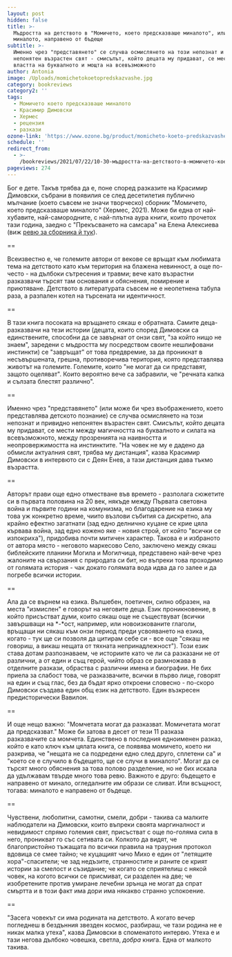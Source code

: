 ```yaml
---
layout: post
hidden: false
title: >-
  Мъдростта на детството в "Момичето, което предсказваше миналото", или за
  миналото, направено от бъдеще
subtitle: >-
  Именно чрез "представянето" се случва осмислянето на този непознат и привидно
  непонятен възрастен свят - смисълът, който децата му придават, се мести между
  властта на буквалното и мощта на всевъзможното
author: Antonia
image: /Uploads/momichetokoetopredskazvashe.jpg
category: bookreviews
category2: ''
tags:
  - Момичето което предсказваше миналото
  - Красимир Димовски
  - Хермес
  - рецензия
  - разкази
ozone-link: 'https://www.ozone.bg/product/momicheto-koeto-predskazvashe-minaloto/'
schedule: ''
redirect_from:
  - >-
    /bookreviews/2021/07/22/10-30-мъдростта-на-детството-в-момичето-което-предсказваше-миналото
pageviews: 274
---
```

Бог е дете. Такъв трябва да е, поне според разказите на Красимир Димовски, събрани в появилия се след десетилетия публично мълчание (което съвсем не значи творческо) сборник "Момичето, което предсказваше миналото" (Хермес, 2021). Може би една от най-хубавите, най-самородните, с най-плътна аура книги, които прочетох тази година, заедно с "Прекъсването на самсара" на Елена Алексиева (виж [ревю за сборника й тук](https://literaturnirazgovori.com/bookreviews/2021/06/15/14-23-%D0%BF%D1%80%D0%B5%D0%BA%D1%8A%D1%81%D0%B2%D0%B0%D0%BD%D0%B5%D1%82%D0%BE-%D0%BD%D0%B0-%D1%81%D0%B0%D0%BC%D1%81%D0%B0%D1%80%D0%B0-%D0%BE%D1%82-%D0%B5%D0%BB%D0%B5%D0%BD%D0%B0-%D0%B0%D0%BB%D0%B5%D0%BA%D1%81%D0%B8%D0%B5%D0%B2%D0%B0-%D1%80%D0%B0%D0%B7%D0%BA%D0%B0%D0%B7%D0%B8-%D0%B7%D0%B0-%D0%B3%D1%80%D0%B0%D0%BD%D0%B8%D1%87%D0%BD%D0%BE%D1%82%D0%BE.html)).

\==

Всеизвестно е, че големите автори от векове се връщат към любимата тема на детството като към територия на блажена невинност, а още по-често - на дълбоки сътресения и травми; вече като възрастни разказвачи търсят там основания и обяснения, помирение и приютяване. Детството в литературата съвсем не е неопетнена табула раза, а разпален котел на търсената ни идентичност.   

\==

В тази книга посоката на връщането сякаш е обратната. Самите деца-разказвачи на тези истории (децата, които според Димовски са единствените, способни да се завърнат от онзи свят, "за който нищо не знаем", заредени с мъдростта му посредством своите нешлифовани инстинкти) се "завръщат" от това предвремие, за да проникнат в несъвършената, грешна, противоречива територия, която представлява животът на големите. Големите, които "не могат да си представят, защото оцеляват". Които вероятно вече са забравили, че "речната капка и сълзата блестят различно". 

\==

Именно чрез "представянето" (или може би чрез въображението, което представлява детското познание) се случва осмислянето на този непознат и привидно непонятен възрастен свят. Смисълът, който децата му придават, се мести между магичността на буквалното и силата на всевъзможното, между прозренията на наивността и неопровержимостта на инстинктите. "На човек не му е дадено да обмисли актуалния свят, трябва му дистанция", казва Красимир Димовски в интервюто си с Деян Енев, а тази дистанция дава тъкмо възрастта. 

\==

Авторът прави още едно отместване във времето - разполага сюжетите си в първата половина на 20 век, някъде между Първата световна война и първите години на комунизма, но благодарение на езика му това уж конкретно време, чиито възлови събития са дискретно, ала крайно ефектно загатнати (зад едно делнично куцане се крие цяла кървава война, зад едно кожено яке - новия строй, от който "всички се изпокриха"), придобива почти митичен характер. Такова е и избраното от автора място - неговото маркесово Село, заключено между сякаш библейските планини Могила и Могилчица, представено най-вече чрез жалоните на свързания с природата си бит, но въпреки това проходимо от голямата история - чак докато голямата вода идва да го залее и да погребе всички истории.       

\==

Ала да се върнем на езика. Вълшебен, поетичен, силно образен, на места "измислен" е говорът на неговите деца. Език проникновение, в който присъстват думи, които сякаш още не съществуват (всички завършващи на *\-*ост, например, или новоизкованите глаголи, връщащи ни сякаш към онзи период преди усвояването на езика, когато - тук ще си позволя да цитирам себе си - все още "сякаш не говориш, а викаш нещата от тяхната непринадлежност"). Този език става дотам разпознаваем, че историите като че ли са разказани не от различни, а от един и същ герой, чийто образ се размножава в отделните разкази, обраства с различни имена и биографии. Не бих приела за слабост това, че разказвачите, всички в първо лице, говорят на един и същ глас, без да бъдат ярко откроени словесно - по-скоро Димовски създава един общ език на детството. Един възкресен предисторически Вавилон.        

\==

И още нещо важно: "Момчетата могат да разказват. Момичетата могат да предсказват." Може би затова в десет от тези 11 разказа разказвачите са момчета. Единствено в последния едноименен разказ, който е като ключ към цялата книга, се появява момичето, което ни разкрива, че "нещата не са подредени едно след друго, сплетени са" и "което се е случило в бъдещето, ще се случи в миналото". Могат да се търсят много обяснения за това полово разделение, но не бих искала да удължавам твърде много това ревю. Важното е друго: бъдещето е направено от минало, огледалните им образи се сливат. Или всъщност, тогава: миналото е направено от бъдеще.

\==

Чувствени, любопитни, самотни, смели, добри - такива са малките наблюдатели на Димовски, които въпреки своята маргиналност и невидимост спрямо големия свят, присъстват с още по-голяма сила в него, проникват го със сетивата си. Колкото да видят, че благопристойно тъжащата по всички правила на траурния протокол вдовица се смее тайно; че куцащият чичо Михо е един от "летящите хора"-спасители; че зад недъзите, странностите и раните се крият истории за смелост и съзидание; че когато се сприятелиш с някой човек, на когото всички се присмиват, си разделен на две; че изобретените против умиране лечебни зрънца не могат да спрат смъртта и в този факт има дори има някакво странно успокоение. 

\==

"Засега човекът си има родината на детството. А когато вечер погледнеш в бездънния звезден космос, разбираш, че тази родина не е никак малка утеха", казва Димовски в споменатото интервю. Утеха е и тази негова дълбоко човешка, светла, *добра* книга. Една от малкото такива.